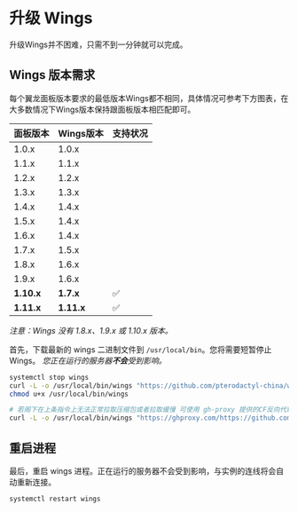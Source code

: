 # 升级 Wings

升级Wings并不困难，只需不到一分钟就可以完成。

## Wings 版本需求

每个翼龙面板版本要求的最低版本Wings都不相同，具体情况可参考下方图表，在大多数情况下Wings版本保持跟面板版本相匹配即可。

| 面板版本 | Wings版本 | 支持状况 |
|---------------|---------------|-----------|
| 1.0.x         | 1.0.x         |           |
| 1.1.x         | 1.1.x         |           |
| 1.2.x         | 1.2.x         |           |
| 1.3.x         | 1.3.x         |           |
| 1.4.x         | 1.4.x         |           |
| 1.5.x         | 1.4.x         |           |
| 1.6.x         | 1.4.x         |           |
| 1.7.x         | 1.5.x         |           |
| 1.8.x         | 1.6.x         |           |
| 1.9.x         | 1.6.x         |           |
| **1.10.x**    | **1.7.x**     | ✅         |
| **1.11.x**    | **1.11.x**    | ✅         |

*注意：Wings 没有 1.8.x、1.9.x 或 1.10.x 版本。*


首先，下载最新的 wings 二进制文件到 `/usr/local/bin`。您将需要短暂停止 Wings。 _您正在运行的服务器**不会**受到影响。_

``` bash
systemctl stop wings
curl -L -o /usr/local/bin/wings "https://github.com/pterodactyl-china/wings/releases/latest/download/wings_linux_$([[ "$(uname -m)" == "x86_64" ]] && echo "amd64" || echo "arm64")"
chmod u+x /usr/local/bin/wings

# 若阁下在上条指令上无法正常拉取压缩包或者拉取缓慢 可使用 gh-proxy 提供的CF反向代理来拉取
curl -L -o /usr/local/bin/wings "https://ghproxy.com/https://github.com/pterodactyl-china/wings/releases/latest/download/wings_linux_$([[ "$(uname -m)" == "x86_64" ]] && echo "amd64" || echo "arm64")"
```

## 重启进程

最后，重启 wings 进程。正在运行的服务器不会受到影响，与实例的连线将会自动重新连接。

``` bash
systemctl restart wings
```
